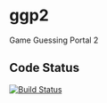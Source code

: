 ggp2
====

Game Guessing Portal 2


## Code Status

[![Build Status](https://travis-ci.org/gramie-sw/ggp2.png?branch=master)](https://travis-ci.org/gramie-sw/ggp2)